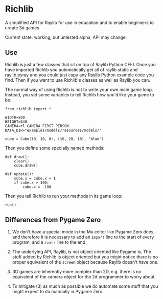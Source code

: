 # Richlib

A simplified API for Raylib for use in education and to enable beginners to create 3d games.

Current state: working, but untested alpha, API may change.

## Use

Richlib is just a few classes that sit on top of Raylib Python CFFI.  Once you have imported Richlib you automatically get all of raylib.static
and raylib.pyray
and you could just copy any Raylib Python example code you find.  Then if you want to use Richlib's classes as well as Raylib you can.

The normal way of using Richlib is not to write your own main game loop.  Instead, you set some variables to tell Richlib how you'd like
your game to be:

    from richlib import *
    
    WIDTH=800
    HEIGHT=640
    CAMERA=rl.CAMERA_FIRST_PERSON
    DATA_DIR="examples/models/resources/models/"
    
    cube = Cube((0, 10, 0), (10, 20, 10), 'blue')

Then you define some specially named methods:

    def draw():
        clear()
        cube.draw()

    def update():
        cube.x = cube.x + 1
        if cube.x > 100:
            cube.x = -100

Then you tell Richlib to run your methods in its game loop:

    run()

## Differences from Pygame Zero

1. We don't have a special mode in the Mu editor like Pygame Zero does, and therefore it is necessary to add an `import` line to the start of
every program, and a `run()` line to the end.

2. The underlying API, Raylib, is not object oriented like Pygame is.  The stuff added by Richlib is object oriented but you
might notice there is no proper equivalent of the `screen` object because Raylib doesn't have one.

3. 3D games are inherently more complex than 2D, e.g. there is no equivalent of the camera object for the 2d programmer
to worry about.

4. To mitigate (3) as much as possible we do automate some stuff that you might expect to do manually in Pygame Zero.
